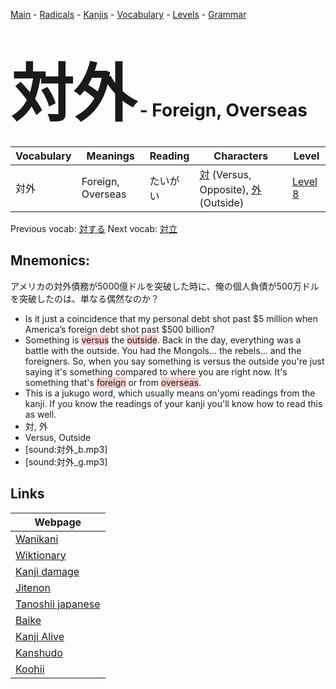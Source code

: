 <style> bigfont {font-size: 100px}</style>
[Main](../README.md) -
[Radicals](../radicals.md) -
[Kanjis](../kanjis.md) -
[Vocabulary](../vocabulary.md) -
[Levels](../levels.md) -
[Grammar](../grammar.md)
# <bigfont> 対外</bigfont> - Foreign, Overseas 

| Vocabulary | Meanings | Reading | Characters | Level |
| --- | --- | --- | --- | --- |
| 対外 | Foreign, Overseas | たいがい |  [対](../kanjis/対.md) (Versus, Opposite), [外](../kanjis/外.md) (Outside) | [Level 8](../levels/wk_level8.md) |

Previous vocab: [対する](対する.md) Next vocab: [対立](対立.md) 

## Mnemonics:
アメリカの対外債務が5000億ドルを突破した時に、俺の個人負債が500万ドルを突破したのは、単なる偶然なのか？
* Is it just a coincidence that my personal debt shot past $5 million when America’s foreign debt shot past $500 billion?
* Something is <span style="background-color:#ffcccb"> versus</span> the <span style="background-color:#ffcccb"> outside</span>. Back in the day, everything was a battle with the outside. You had the Mongols... the rebels... and the foreigners. So, when you say something is versus the outside you're just saying it's something compared to where you are right now. It's something that's <span style="background-color:#ffcccb"> foreign</span> or from <span style="background-color:#ffcccb"> overseas</span>.
* This is a jukugo word, which usually means on'yomi readings from the kanji. If you know the readings of your kanji you'll know how to read this as well.
* 対, 外
* Versus, Outside
* [sound:対外_b.mp3]
* [sound:対外_g.mp3]


## Links 

| Webpage |
| --- |
| [Wanikani          ](https://www.wanikani.com/kanji/対外) |
| [Wiktionary        ](https://en.wiktionary.org/wiki/対外) |
| [Kanji damage      ](http://www.kanjidamage.com/kanji/search?utf8=✓&q=対外) |
| [Jitenon           ](https://jitenon.com/kanji/対外) |
| [Tanoshii japanese ](https://www.tanoshiijapanese.com/dictionary/kanji.cfm?k=対外) |
| [Baike             ](https://baike.baidu.com/item/対外) |
| [Kanji Alive       ](https://app.kanjialive.com/対外) |
| [Kanshudo          ](https://www.kanshudo.com/searchmn?q=対外) |
| [Koohii            ](https://kanji.koohii.com/study/kanji/対外) |
